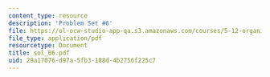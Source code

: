 ```yaml
---
content_type: resource
description: 'Problem Set #6'
file: https://ol-ocw-studio-app-qa.s3.amazonaws.com/courses/5-12-organic-chemistry-i-spring-2003/29a17076d97a5fb3188d4b2756f225c7_sol_06.pdf
file_type: application/pdf
resourcetype: Document
title: sol_06.pdf
uid: 29a17076-d97a-5fb3-188d-4b2756f225c7
---
```

